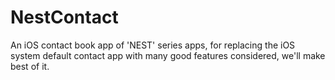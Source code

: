 NestContact
===========

An iOS contact book app of 'NEST' series apps, 
for replacing the iOS system default contact app with many good features considered, 
we'll make best of it.
